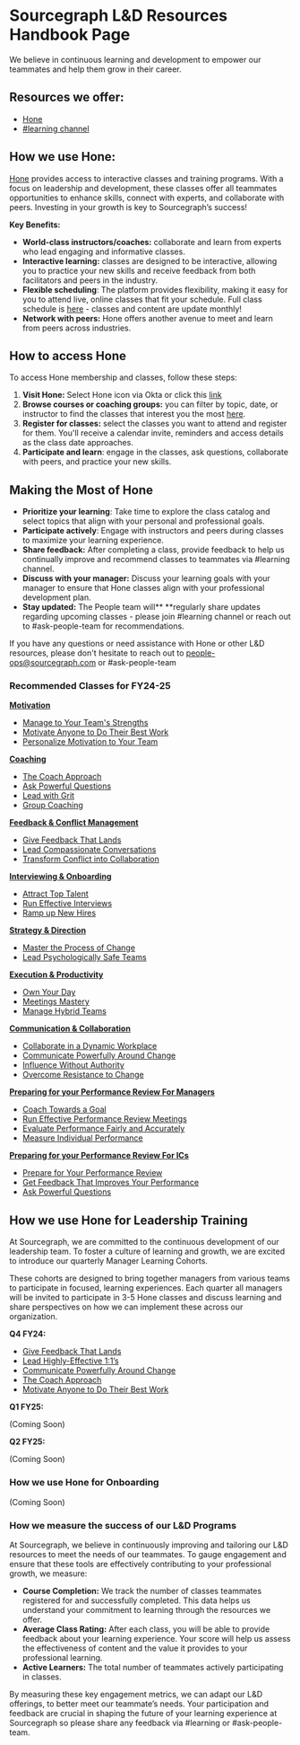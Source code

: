 # Sourcegraph L&D Resources Handbook Page

We believe in continuous learning and development to empower our teammates and help them grow in their career.

## Resources we offer:

- [Hone](https://app.honehq.com/participant)
- [#learning channel](https://join.slack.com/share/enQtNjE0MTE4MDAyMzMwMi0xYWNmYjUzNmFkMGI3ZDY1YTcwZjA4NGUzMmQ0MjBhYTE1NDQ4ZmQwNGMwY2RhOTU4NzIyY2QyMzY5ZGIzYzli)

## How we use Hone:

[Hone](https://app.honehq.com/participant) provides access to interactive classes and training programs. With a focus on leadership and development, these classes offer all teammates opportunities to enhance skills, connect with experts, and collaborate with peers. Investing in your growth is key to Sourcegraph’s success!

**Key Benefits:**

- **World-class instructors/coaches:** collaborate and learn from experts who lead engaging and informative classes.
- **Interactive learning:** classes are designed to be interactive, allowing you to practice your new skills and receive feedback from both facilitators and peers in the industry.
- **Flexible scheduling**: The platform provides flexibility, making it easy for you to attend live, online classes that fit your schedule. Full class schedule is [here](https://app.honehq.com/classes/schedule) - classes and content are update monthly!
- **Network with peers:** Hone offers another avenue to meet and learn from peers across industries.

## How to access Hone

To access Hone membership and classes, follow these steps:

1. **Visit Hone:** Select Hone icon via Okta or click this [link](https://app.honehq.com)
2. **Browse courses or coaching groups:** you can filter by topic, date, or instructor to find the classes that interest you the most [here](https://app.honehq.com/classes/schedule).
3. **Register for classes:** select the classes you want to attend and register for them. You'll receive a calendar invite, reminders and access details as the class date approaches.
4. **Participate and learn**: engage in the classes, ask questions, collaborate with peers, and practice your new skills.

## Making the Most of Hone

- **Prioritize your learning**: Take time to explore the class catalog and select topics that align with your personal and professional goals.
- **Participate actively**: Engage with instructors and peers during classes to maximize your learning experience.
- **Share feedback:** After completing a class, provide feedback to help us continually improve and recommend classes to teammates via #learning channel.
- **Discuss with your manager:** Discuss your learning goals with your manager to ensure that Hone classes align with your professional development plan.
- **Stay updated:** The People team will\*\* \*\*regularly share updates regarding upcoming classes - please join #learning channel or reach out to #ask-people-team for recommendations.

If you have any questions or need assistance with Hone or other L&D resources, please don't hesitate to reach out to [people-ops@sourcegraph.com](mailto:people-ops@sourcegraph.com) or #ask-people-team

### **Recommended Classes for FY24-25**

**<span style="text-decoration:underline;">Motivation</span>**

- [Manage to Your Team's Strengths](https://app.honehq.com/classes/108/manage-to-your-teams-strengths)
- [Motivate Anyone to Do Their Best Work](https://app.honehq.com/classes/103/motivate-anyone-to-do-their-best-work)
- [Personalize Motivation to Your Team](https://app.honehq.com/classes/236/personalize-motivation-to-your-team)

**<span style="text-decoration:underline;">Coaching</span>**

- [The Coach Approach](https://app.honehq.com/classes/16/the-coach-approach)
- [Ask Powerful Questions](https://app.honehq.com/classes/64/ask-powerful-questions)
- [Lead with Grit](https://app.honehq.com/classes/45/lead-with-grit)
- [Group Coaching](https://app.honehq.com/classes/1317/navigating-challenges-with-giving-feedback-group-coaching-with-sheeba-varghese)

**<span style="text-decoration:underline;">Feedback & Conflict Management</span>**

- [Give Feedback That Lands](https://app.honehq.com/classes/23/give-feedback-that-lands)
- [Lead Compassionate Conversations](https://app.honehq.com/classes/92/lead-compassionate-conversations)
- [Transform Conflict into Collaboration](https://app.honehq.com/classes/24/transform-conflict-into-collaboration)

**<span style="text-decoration:underline;">Interviewing & Onboarding</span>**

- [Attract Top Talent](https://app.honehq.com/classes/138/attract-top-talent)
- [Run Effective Interviews](https://app.honehq.com/classes/139/run-effective-interviews)
- [Ramp up New Hires](https://app.honehq.com/classes/113/ramp-up-new-hires)

**<span style="text-decoration:underline;">Strategy & Direction</span>**

- [Master the Process of Change](https://app.honehq.com/classes/55/master-the-process-of-change)
- [Lead Psychologically Safe Teams](https://app.honehq.com/classes/609/lead-psychologically-safe-teams)

**<span style="text-decoration:underline;">Execution & Productivity</span>**

- [Own Your Day](https://app.honehq.com/classes/30/own-your-day)
- [Meetings Mastery](https://app.honehq.com/classes/31/meetings-mastery)
- [Manage Hybrid Teams](https://app.honehq.com/classes/498/manage-hybrid-teams)

**<span style="text-decoration:underline;">Communication & Collaboration</span>**

- [Collaborate in a Dynamic Workplace](https://app.honehq.com/classes/230/collaborate-in-a-dynamic-workplace)
- [Communicate Powerfully Around Change](https://app.honehq.com/classes/34/communicate-powerfully-around-change)
- [Influence Without Authority](https://app.honehq.com/classes/249/influence-without-authority)
- [Overcome Resistance to Change](https://app.honehq.com/classes/54/overcome-resistance-to-change)

**<span style="text-decoration:underline;">Preparing for your Performance Review For Managers</span>**

- [Coach Towards a Goal](https://app.honehq.com/classes/220/coach-towards-a-goal)
- [Run Effective Performance Review Meetings](https://app.honehq.com/classes/441/run-effective-performance-review-meetings)
- [Evaluate Performance Fairly and Accurately](https://app.honehq.com/classes/442/evaluate-performance-fairly-and-accurately)
- [Measure Individual Performance](https://app.honehq.com/classes/461/measure-individual-performance)

**<span style="text-decoration:underline;">Preparing for your Performance Review For ICs</span>**

- [Prepare for Your Performance Review](https://app.honehq.com/classes/553/prepare-for-your-performance-review)
- [Get Feedback That Improves Your Performance](https://app.honehq.com/classes/521/get-feedback-that-improves-your-performance)
- [Ask Powerful Questions ](https://app.honehq.com/classes/64/ask-powerful-questions)

## How we use Hone for Leadership Training

At Sourcegraph, we are committed to the continuous development of our leadership team. To foster a culture of learning and growth, we are excited to introduce our quarterly Manager Learning Cohorts.

These cohorts are designed to bring together managers from various teams to participate in focused, learning experiences. Each quarter all managers will be invited to participate in 3-5 Hone classes and discuss learning and share perspectives on how we can implement these across our organization.

**Q4 FY24:**

- [Give Feedback That Lands](https://app.honehq.com/classes/23/give-feedback-that-lands)
- [Lead Highly-Effective 1:1’s](https://app.honehq.com/classes/27/lead-highly-effective-11s)
- [Communicate Powerfully Around Change](https://app.honehq.com/classes/34/communicate-powerfully-around-change)
- [The Coach Approach](https://app.honehq.com/classes/16/the-coach-approach)
- [Motivate Anyone to Do Their Best Work](https://app.honehq.com/classes/103/motivate-anyone-to-do-their-best-work)

**Q1 FY25:**

(Coming Soon)

**Q2 FY25:**

(Coming Soon)

### How we use Hone for Onboarding

(Coming Soon)

### How we measure the success of our L&D Programs

At Sourcegraph, we believe in continuously improving and tailoring our L&D resources to meet the needs of our teammates. To gauge engagement and ensure that these tools are effectively contributing to your professional growth, we measure:

- **Course Completion:** We track the number of classes teammates registered for and successfully completed. This data helps us understand your commitment to learning through the resources we offer.
- **Average Class Rating:** After each class, you will be able to provide feedback about your learning experience. Your score will help us assess the effectiveness of content and the value it provides to your professional learning.
- **Active Learners:** The total number of teammates actively participating in classes.

By measuring these key engagement metrics, we can adapt our L&D offerings, to better meet our teammate’s needs. Your participation and feedback are crucial in shaping the future of your learning experience at Sourcegraph so please share any feedback via #learning or #ask-people-team.
